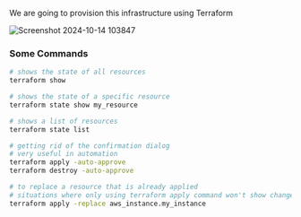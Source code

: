 We are going to provision this infrastructure using Terraform

![Screenshot 2024-10-14 103847](https://github.com/user-attachments/assets/1d98c593-3bef-4330-9afc-d570d188b28b)

### Some Commands
```sh
# shows the state of all resources
terraform show
```
```sh
# shows the state of a specific resource
terraform state show my_resource
```
```sh
# shows a list of resources
terraform state list
```
```sh
# getting rid of the confirmation dialog
# very useful in automation
terraform apply -auto-approve
terraform destroy -auto-approve
```
```sh
# to replace a resource that is already applied 
# situations where only using terraform apply command won't show change (like when we add provisioners)
terraform apply -replace aws_instance.my_instance
```
